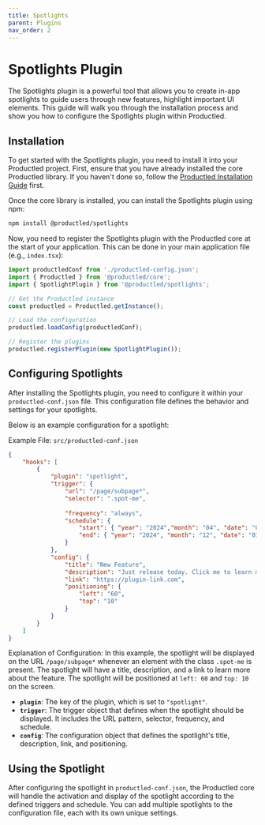 ```yaml
---
title: Spotlights
parent: Plugins
nav_order: 2
---
```


# Spotlights Plugin

The Spotlights plugin is a powerful tool that allows you to create in-app spotlights to guide users through new features, highlight important UI elements. This guide will walk you through the installation process and show you how to configure the Spotlights plugin within Productled.

## Installation

To get started with the Spotlights plugin, you need to install it into your Productled project. First, ensure that you have already installed the core Productled library. If you haven't done so, follow the [Productled Installation Guide](../installation) first.

Once the core library is installed, you can install the Spotlights plugin using npm:

```bash
npm install @productled/spotlights
```

Now, you need to register the Spotlights plugin with the Productled core at the start of your application. This can be done in your main application file (e.g., `index.tsx`):

```typescript
import productledConf from './productled-config.json';
import { Productled } from '@productled/core';
import { SpotlightPlugin } from '@productled/spotlights';

// Get the Productled instance
const productled = Productled.getInstance();

// Load the configuration
productled.loadConfig(productledConf);

// Register the plugins
productled.registerPlugin(new SpotlightPlugin());
```

## Configuring Spotlights

After installing the Spotlights plugin, you need to configure it within your `productled-conf.json` file. This configuration file defines the behavior and settings for your spotlights.

Below is an example configuration for a spotlight:

Example File: `src/productled-conf.json`

```json
{
    "hooks": [
        {
            "plugin": "spotlight",
            "trigger": {
                "url": "/page/subpage*",
                "selector": ".spot-me",
            
                "frequency": "always",
                "schedule": {
                    "start": { "year": "2024","month": "04", "date": "01", "time": "09:00" },
                    "end": { "year": "2024", "month": "12", "date": "01", "time": "09:00" }
                }
            },
            "config": {
                "title": "New Feature",
                "description": "Just release today. Click me to learn more.",
                "link": "https://plugin-link.com",
                "positioning": {
                    "left": "60",
                    "top": "10"
                }
            }
        }
    ]
}
```

Explanation of Configuration:
In this example, the spotlight will be displayed on the URL `/page/subpage*` whenever an element with the class `.spot-me` is present. The spotlight will have a title, description, and a link to learn more about the feature. The spotlight will be positioned at `left: 60` and `top: 10` on the screen.

- **`plugin`**: The key of the plugin, which is set to `"spotlight"`.
- **`trigger`**: The trigger object that defines when the spotlight should be displayed. It includes the URL pattern, selector, frequency, and schedule.
- **`config`**: The configuration object that defines the spotlight's title, description, link, and positioning.

## Using the Spotlight

After configuring the spotlight in `productled-conf.json`, the Productled core will handle the activation and display of the spotlight according to the defined triggers and schedule. You can add multiple spotlights to the configuration file, each with its own unique settings.
